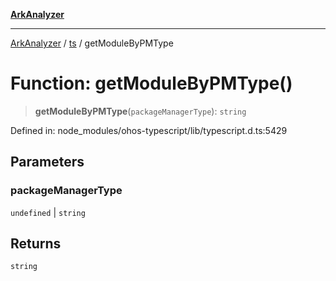 [**ArkAnalyzer**](../../../../README.md)

***

[ArkAnalyzer](../../../../globals.md) / [ts](../README.md) / getModuleByPMType

# Function: getModuleByPMType()

> **getModuleByPMType**(`packageManagerType`): `string`

Defined in: node\_modules/ohos-typescript/lib/typescript.d.ts:5429

## Parameters

### packageManagerType

`undefined` | `string`

## Returns

`string`
